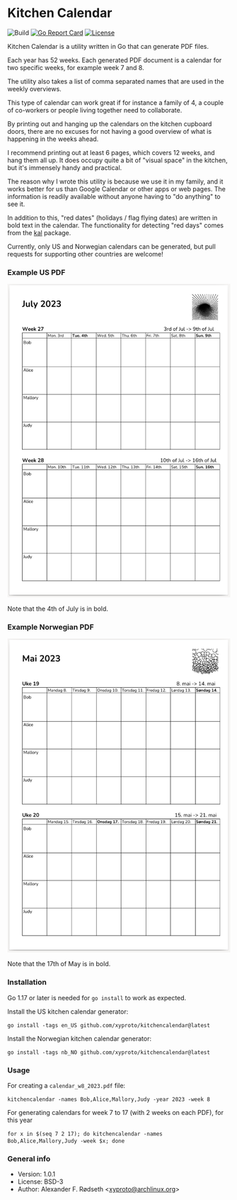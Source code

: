 # Kitchen Calendar

![Build](https://github.com/xyproto/kitchencalendar/workflows/Build/badge.svg) [![Go Report Card](https://goreportcard.com/badge/github.com/xyproto/kitchencalendar)](https://goreportcard.com/report/github.com/xyproto/kitchencalendar) [![License](https://img.shields.io/badge/license-BSD-green.svg?style=flat)](https://raw.githubusercontent.com/xyproto/kitchencalendar/main/LICENSE)

Kitchen Calendar is a utility written in Go that can generate PDF files.

Each year has 52 weeks. Each generated PDF document is a calendar for two specific weeks, for example week 7 and 8.

The utility also takes a list of comma separated names that are used in the weekly overviews.

This type of calendar can work great if for instance a family of 4, a couple of co-workers or people living together need to collaborate.

By printing out and hanging up the calendars on the kitchen cupboard doors, there are no excuses for not having a good overview of what is happening in the weeks ahead.

I recommend printing out at least 6 pages, which covers 12 weeks, and hang them all up. It does occupy quite a bit of "visual space" in the kitchen, but it's immensely handy and practical.

The reason why I wrote this utility is because we use it in my family, and it works better for us than Google Calendar or other apps or web pages. The information is readily available without anyone having to "do anything" to see it.

In addition to this, "red dates" (holidays / flag flying dates) are written in bold text in the calendar. The functionality for detecting "red days" comes from the [kal](https://github.com/xyproto/kal) package.

Currently, only US and Norwegian calendars can be generated, but pull requests for supporting other countries are welcome!

### Example US PDF

![US kitchen calendar](img/us_kitchen_calendar.png)

Note that the 4th of July is in bold.

### Example Norwegian PDF

![Norwegian kitchen calendar](img/no_kitchen_calendar.png)

Note that the 17th of May is in bold.

### Installation

Go 1.17 or later is needed for `go install` to work as expected.

Install the US kitchen calendar generator:

    go install -tags en_US github.com/xyproto/kitchencalendar@latest

Install the Norwegian kitchen calendar generator:

    go install -tags nb_NO github.com/xyproto/kitchencalendar@latest

### Usage

For creating a `calendar_w8_2023.pdf` file:

    kitchencalendar -names Bob,Alice,Mallory,Judy -year 2023 -week 8

For generating calendars for week 7 to 17 (with 2 weeks on each PDF), for this year

    for x in $(seq 7 2 17); do kitchencalendar -names Bob,Alice,Mallory,Judy -week $x; done

### General info

* Version: 1.0.1
* License: BSD-3
* Author: Alexander F. Rødseth &lt;xyproto@archlinux.org&gt;
